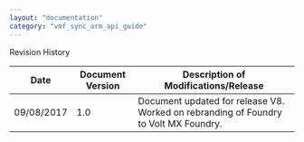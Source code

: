 ```yaml
---
layout: "documentation"
category: "vmf_sync_orm_api_guide"
---
```

                           

Revision History

  
| Date | Document Version | Description of Modifications/Release |
| --- | --- | --- |
| 09/08/2017 | 1.0 | Document updated for release V8. Worked on rebranding of Foundry to Volt MX Foundry. |
